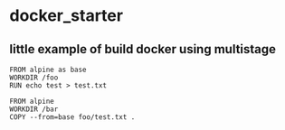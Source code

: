 # docker_starter


## little example of build docker using multistage

```
FROM alpine as base
WORKDIR /foo
RUN echo test > test.txt

FROM alpine
WORKDIR /bar
COPY --from=base foo/test.txt .
```
